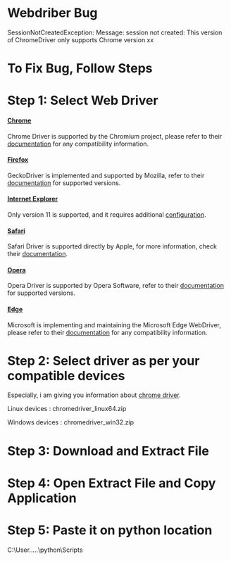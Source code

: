 # Webdriber Bug
SessionNotCreatedException: Message: session not created: This version of ChromeDriver only supports Chrome version xx

# To Fix Bug, Follow Steps

# Step 1: Select Web Driver
<h4 class="card-title font-weight-bold"><a href="https://chromedriver.chromium.org/">Chrome</a></h4><p class="card-text">Chrome Driver is supported by the Chromium project, please refer to their
<a href="https://chromedriver.chromium.org/">documentation</a>
for any compatibility information.</p>

<h4 class="card-title font-weight-bold"><a href="https://firefox-source-docs.mozilla.org/testing/geckodriver/Support.html">Firefox</a></h4>
<p class="card-text">GeckoDriver is implemented and supported by Mozilla, refer to their
<a href="https://firefox-source-docs.mozilla.org/testing/geckodriver/Support.html">documentation</a> for supported versions.</p>

<h4 class="card-title font-weight-bold"><a href="https://github.com/SeleniumHQ/selenium/wiki/InternetExplorerDriver#required-configuration">Internet Explorer</a></h4>
<p class="card-text">Only version 11 is supported, and it requires additional
<a href="https://github.com/SeleniumHQ/selenium/wiki/InternetExplorerDriver#required-configuration">configuration</a>.</p>

<h4 class="card-title font-weight-bold"><a href="https://developer.apple.com/documentation/webkit/about_webdriver_for_safari">Safari</a></h4>
<p class="card-text">Safari Driver is supported directly by Apple, for more information, check their
<a href="https://developer.apple.com/documentation/webkit/about_webdriver_for_safari">documentation</a>.</p>

<h4 class="card-title font-weight-bold"><a href="https://github.com/operasoftware/operachromiumdriver/releases">Opera</a></h4>
<p class="card-text">Opera Driver is supported by Opera Software, refer to their
<a href="https://github.com/operasoftware/operachromiumdriver/releases">documentation</a>
for supported versions.</p>

<h4 class="card-title font-weight-bold"><a href="https://developer.microsoft.com/en-us/microsoft-edge/tools/webdriver/#downloads">Edge</a></h4>
<p class="card-text">Microsoft is implementing and maintaining the Microsoft Edge WebDriver, please refer to their
<a href="https://developer.microsoft.com/en-us/microsoft-edge/tools/webdriver/#downloads">documentation</a>
for any compatibility information.</p>

# Step 2: Select driver as per your compatible devices
<p>Especially, i am giving you information about <a href="https://chromedriver.chromium.org/">chrome driver</a>.</p>
<p> Linux devices   : chromedriver_linux64.zip</p
<p> Windows devices : chromedriver_win32.zip</p>

# Step 3: Download and Extract File
# Step 4: Open Extract File and Copy Application
# Step 5: Paste it on python location
C:\User\.....\python\Scripts
